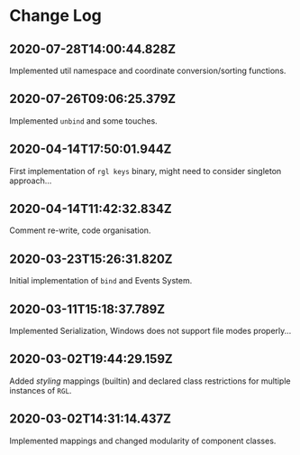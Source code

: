 
# Change Log

## 2020-07-28T14:00:44.828Z

Implemented util namespace and coordinate conversion/sorting functions.

## 2020-07-26T09:06:25.379Z

Implemented `unbind` and some touches.

## 2020-04-14T17:50:01.944Z

First implementation of `rgl keys` binary, might need to consider singleton approach...

## 2020-04-14T11:42:32.834Z

Comment re-write, code organisation.

## 2020-03-23T15:26:31.820Z

Initial implementation of `bind` and Events System.

## 2020-03-11T15:18:37.789Z

Implemented Serialization, Windows does not support file modes properly...

## 2020-03-02T19:44:29.159Z

Added _styling_ mappings (builtin) and declared class restrictions for multiple instances of `RGL`.

## 2020-03-02T14:31:14.437Z

Implemented mappings and changed modularity of component classes.
